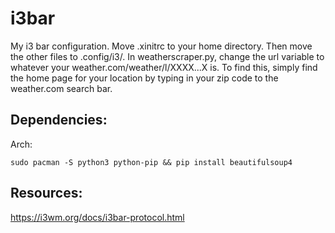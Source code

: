 # i3bar
My i3 bar configuration. Move .xinitrc to your home directory. Then move the other files to .config/i3/. In weatherscraper.py, change the url variable to whatever your weather.com/weather/l/XXXX...X is. To find this, simply find the home page for your location by typing in your zip code to the weather.com search bar.

## Dependencies:
Arch:

`sudo pacman -S python3 python-pip && pip install beautifulsoup4`

## Resources:
https://i3wm.org/docs/i3bar-protocol.html

